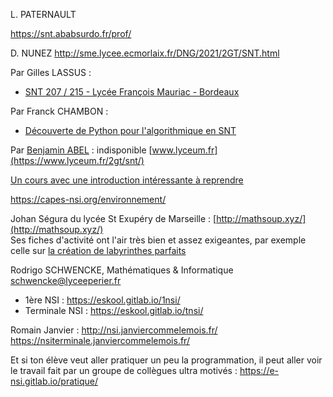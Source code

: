 
L. PATERNAULT

https://snt.ababsurdo.fr/prof/

D. NUNEZ 
http://sme.lycee.ecmorlaix.fr/DNG/2021/2GT/SNT.html

Par Gilles LASSUS :

- [SNT 207 / 215 - Lycée François Mauriac - Bordeaux](https://glassus.github.io/snt/)

Par Franck CHAMBON :

- [Découverte de Python pour l'algorithmique en SNT](https://ens-fr.gitlab.io/algo0/)


Par [Benjamin ABEL](https://framagit.org/benabel) :  indisponible [www.lyceum.fr](https://www.lyceum.fr/2gt/snt/)


[Un cours avec une introduction intéressante à reprendre](https://morioh.com/p/50f189960e70)



https://capes-nsi.org/environnement/


Johan Ségura du lycée St Exupéry de Marseille : [http://mathsoup.xyz/](http://mathsoup.xyz/)  
Ses fiches d'activité ont l'air très bien et assez exigeantes, par exemple celle sur [la création de labyrinthes parfaits](http://www.mathsoup.xyz/mathsoup.xyz/content/Informatique/Fiche%20d'activit%C3%A9%204%20-%20g%C3%A9n%C3%A9ration-labyrinthe/g%C3%A9n%C3%A9ration-labyrinthes%20-%20%C3%A9l%C3%A8ves.html)

Rodrigo SCHWENCKE, Mathématiques & Informatique <schwencke@lyceeperier.fr> 
-	1ère NSI : https://eskool.gitlab.io/1nsi/
-	Terminale NSI : https://eskool.gitlab.io/tnsi/


Romain Janvier :
http://nsi.janviercommelemois.fr/
https://nsiterminale.janviercommelemois.fr/

Et si ton élève veut aller pratiquer un peu la programmation, il peut aller voir le travail fait par un groupe de collègues ultra motivés :
https://e-nsi.gitlab.io/pratique/
